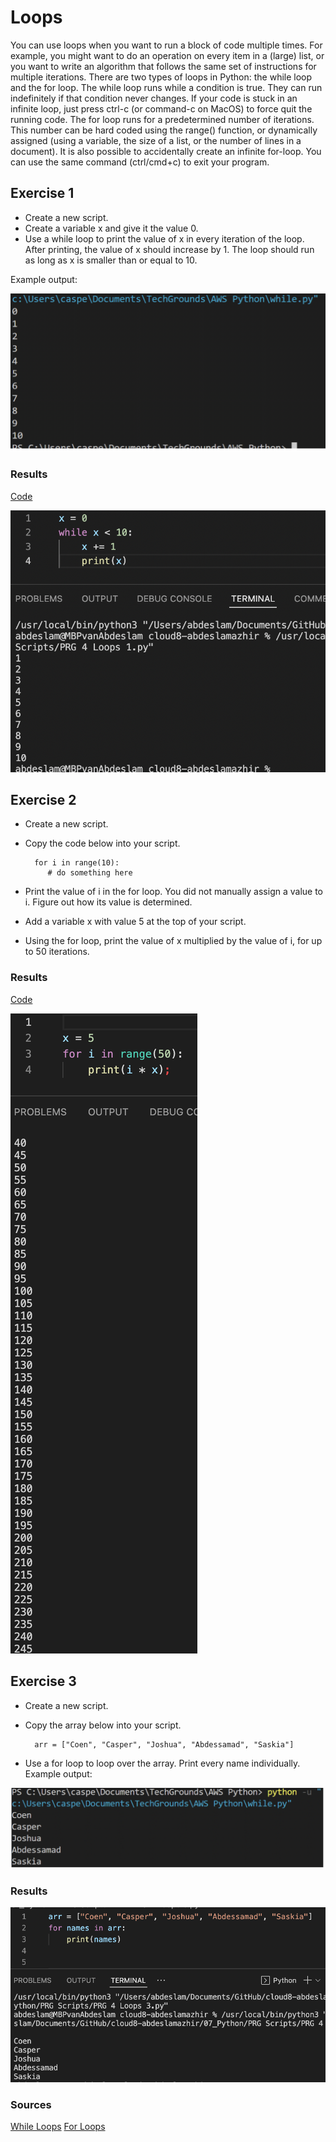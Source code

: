 # Loops

You can use loops when you want to run a block of code multiple times. For example, you might want to do an operation on every item in a (large) list, or you want to write an algorithm that follows the same set of instructions for multiple iterations.
There are two types of loops in Python: the while loop and the for loop.
The while loop runs while a condition is true. They can run indefinitely if that condition never changes. If your code is stuck in an infinite loop, just press ctrl-c (or command-c on MacOS) to force quit the running code.
The for loop runs for a predetermined number of iterations. This number can be hard coded using the range() function, or dynamically assigned (using a variable, the size of a list, or the number of lines in a document). It is also possible to accidentally create an infinite for-loop. You can use the same command (ctrl/cmd+c) to exit your program.


## Exercise 1

- Create a new script.
- Create a variable x and give it the value 0.
- Use a while loop to print the value of x in every iteration of the loop. After printing, the value of x should increase by 1. The loop should run as long as x is smaller than or equal to 10.

Example output:

![screenshot](../00_includes/python/EX4.png)










### Results

[Code](https://github.com/TechGrounds-Cloud8/cloud8-abdeslamazhir/blob/main/07_Python/PRG%20Scripts/PRG%204%20Loops%201.py)


![screenshot](../00_includes/python/41.png)



## Exercise 2

- Create a new script.
- Copy the code below into your script.

        for i in range(10):
           # do something here

- Print the value of i in the for loop. You did not manually assign a value to i. Figure out how its value is determined.
- Add a variable x with value 5 at the top of your script.
- Using the for loop, print the value of x multiplied by the value of i, for up to 50 iterations.
        

### Results

[Code](https://github.com/TechGrounds-Cloud8/cloud8-abdeslamazhir/blob/main/07_Python/PRG%20Scripts/PRG%204%20Loops%202.py)

![screenshot](../00_includes/python/42.png)


## Exercise 3

- Create a new script.
- Copy the array below into your script.

        arr = ["Coen", "Casper", "Joshua", "Abdessamad", "Saskia"]

- Use a for loop to loop over the array. Print every name individually.
Example output:

![screenshot](../00_includes/python/4x.png)




### Results

[]()

![screenshot](../00_includes/python/43.png)


### Sources

[While Loops](https://www.w3schools.com/python/python_while_loops.asp)
[For Loops](https://pynative.com/python-for-loop/)
